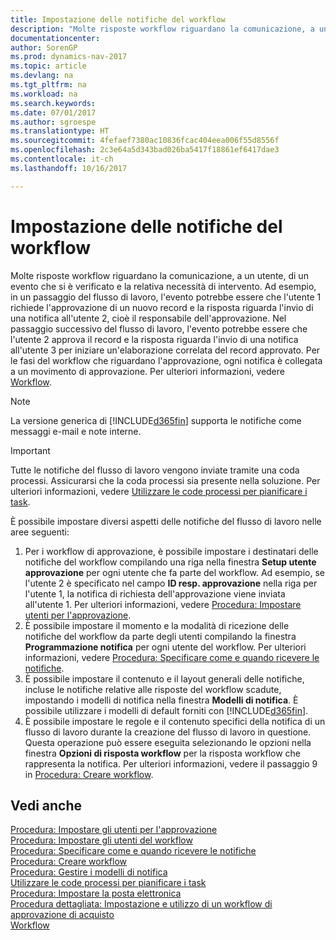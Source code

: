 ```yaml
---
title: Impostazione delle notifiche del workflow
description: "Molte risposte workflow riguardano la comunicazione, a un utente, di un evento che si è verificato e la relativa necessità di intervento. Ad esempio, in un passaggio del flusso di lavoro, l'evento potrebbe essere che l'utente 1 richiede l'approvazione di un nuovo record e la risposta riguarda l'invio di una notifica all'utente 2, cioè il responsabile dell'approvazione. Nel passaggio successivo del flusso di lavoro, l'evento potrebbe essere che l'utente 2 approva il record e la risposta riguarda l'invio di una notifica all'utente 3 per iniziare un'elaborazione correlata del record approvato. Per le fasi del workflow che riguardano l'approvazione, ogni notifica è collegata a un movimento di approvazione."
documentationcenter: 
author: SorenGP
ms.prod: dynamics-nav-2017
ms.topic: article
ms.devlang: na
ms.tgt_pltfrm: na
ms.workload: na
ms.search.keywords: 
ms.date: 07/01/2017
ms.author: sgroespe
ms.translationtype: HT
ms.sourcegitcommit: 4fefaef7380ac10836fcac404eea006f55d8556f
ms.openlocfilehash: 2c3e64a5d343bad026ba5417f18861ef6417dae3
ms.contentlocale: it-ch
ms.lasthandoff: 10/16/2017

---
```

# <a name="setting-up-workflow-notifications"></a>Impostazione delle notifiche del workflow
Molte risposte workflow riguardano la comunicazione, a un utente, di un evento che si è verificato e la relativa necessità di intervento. Ad esempio, in un passaggio del flusso di lavoro, l'evento potrebbe essere che l'utente 1 richiede l'approvazione di un nuovo record e la risposta riguarda l'invio di una notifica all'utente 2, cioè il responsabile dell'approvazione. Nel passaggio successivo del flusso di lavoro, l'evento potrebbe essere che l'utente 2 approva il record e la risposta riguarda l'invio di una notifica all'utente 3 per iniziare un'elaborazione correlata del record approvato. Per le fasi del workflow che riguardano l'approvazione, ogni notifica è collegata a un movimento di approvazione. Per ulteriori informazioni, vedere [Workflow](across-workflow.md).  

> [!NOTE]  
>  La versione generica di [!INCLUDE[d365fin](includes/d365fin_md.md)] supporta le notifiche come messaggi e-mail e note interne.  

> [!IMPORTANT]  
>  Tutte le notifiche del flusso di lavoro vengono inviate tramite una coda processi. Assicurarsi che la coda processi sia presente nella soluzione. Per ulteriori informazioni, vedere [Utilizzare le code processi per pianificare i task](admin-job-queues-schedule-tasks.md).

È possibile impostare diversi aspetti delle notifiche del flusso di lavoro nelle aree seguenti:  

1.  Per i workflow di approvazione, è possibile impostare i destinatari delle notifiche del workflow compilando una riga nella finestra **Setup utente approvazione** per ogni utente che fa parte del workflow. Ad esempio, se l'utente 2 è specificato nel campo **ID resp. approvazione** nella riga per l'utente 1, la notifica di richiesta dell'approvazione viene inviata all'utente 1. Per ulteriori informazioni, vedere [Procedura: Impostare utenti per l'approvazione](across-how-to-set-up-approval-users.md).  
2.  È possibile impostare il momento e la modalità di ricezione delle notifiche del workflow da parte degli utenti compilando la finestra **Programmazione notifica**  per ogni utente del workflow. Per ulteriori informazioni, vedere [Procedura: Specificare come e quando ricevere le notifiche](across-how-to-specify-when-and-how-to-receive-notifications.md).  
3.  È possibile impostare il contenuto e il layout generali delle notifiche, incluse le notifiche relative alle risposte del workflow scadute, impostando i modelli di notifica nella finestra **Modelli di notifica**. È possibile utilizzare i modelli di default forniti con [!INCLUDE[d365fin](includes/d365fin_md.md)].  
4.  È possibile impostare le regole e il contenuto specifici della notifica di un flusso di lavoro durante la creazione del flusso di lavoro in questione. Questa operazione può essere eseguita selezionando le opzioni nella finestra **Opzioni di risposta workflow** per la risposta workflow che rappresenta la notifica. Per ulteriori informazioni, vedere il passaggio 9 in [Procedura: Creare workflow](across-how-to-create-workflows.md).  

## <a name="see-also"></a>Vedi anche  
 [Procedura: Impostare gli utenti per l'approvazione](across-how-to-set-up-approval-users.md)   
 [Procedura: Impostare gli utenti del workflow](across-how-to-set-up-workflow-users.md)   
 [Procedura: Specificare come e quando ricevere le notifiche](across-how-to-specify-when-and-how-to-receive-notifications.md)   
 [Procedura: Creare workflow](across-how-to-create-workflows.md)   
 [Procedura: Gestire i modelli di notifica](across-how-to-manage-notification-templates.md)   
 [Utilizzare le code processi per pianificare i task](admin-job-queues-schedule-tasks.md)   
 [Procedura: Impostare la posta elettronica](madeira-how-setup-email.md)   
 [Procedura dettagliata: Impostazione e utilizzo di un workflow di approvazione di acquisto](walkthrough-setting-up-and-using-a-purchase-approval-workflow.md)   
 [Workflow](across-workflow.md)   

